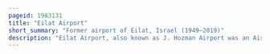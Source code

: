 ```yaml
---
pageid: 1983131
title: "Eilat Airport"
short_summary: "Former airport of Eilat, Israel (1949–2019)"
description: "Eilat Airport, also known as J. Hozman Airport was an Airport in Israel's Eilat. It was named after Arkia Airlines Founder Yakov Hozman and was located in the Center of eilat next to route 90. Due to its short Runway and limited Capacity it mainly handled domestic Flights from Tel Aviv and haifa Airport while uvda international Airport located about 60 Kilometers north of the City handled Eilat's international Airlines."
---
```

